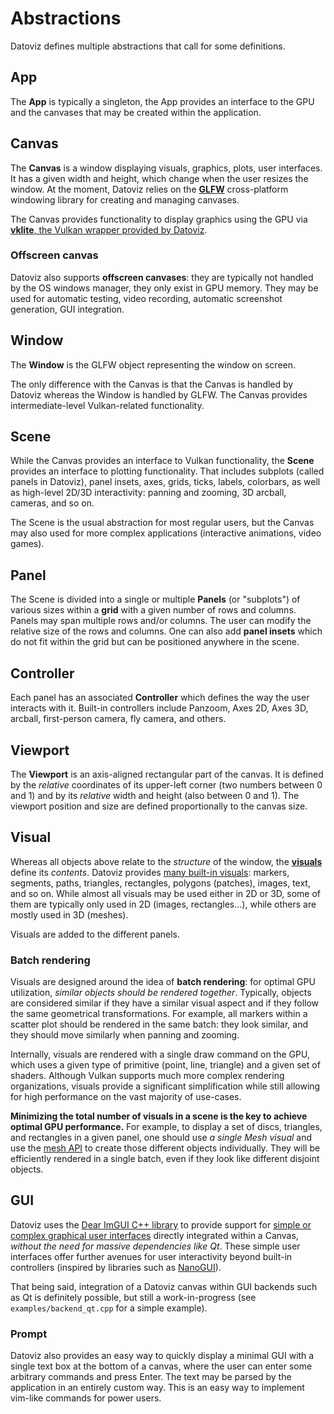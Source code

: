 # Abstractions

Datoviz defines multiple abstractions that call for some definitions.


## App

The **App** is typically a singleton, the App provides an interface to the GPU and the canvases that may be created within the application.


## Canvas

The **Canvas** is a window displaying visuals, graphics, plots, user interfaces. It has a given width and height, which change when the user resizes the window. At the moment, Datoviz relies on the [**GLFW**](https://www.glfw.org/) cross-platform windowing library for creating and managing canvases.

The Canvas provides functionality to display graphics using the GPU via [**vklite**, the Vulkan wrapper provided by Datoviz](../expert/vklite.md).

### Offscreen canvas

Datoviz also supports **offscreen canvases**: they are typically not handled by the OS windows manager, they only exist in GPU memory. They may be used for automatic testing, video recording, automatic screenshot generation, GUI integration.


## Window

The **Window** is the GLFW object representing the window on screen.

The only difference with the Canvas is that the Canvas is handled by Datoviz whereas the Window is handled by GLFW. The Canvas provides intermediate-level Vulkan-related functionality.


## Scene

While the Canvas provides an interface to Vulkan functionality, the **Scene** provides an interface to plotting functionality. That includes subplots (called panels in Datoviz), panel insets, axes, grids, ticks, labels, colorbars, as well as high-level 2D/3D interactivity: panning and zooming, 3D arcball, cameras, and so on.

The Scene is the usual abstraction for most regular users, but the Canvas may also used for more complex applications (interactive animations, video games).


## Panel

The Scene is divided into a single or multiple **Panels** (or "subplots") of various sizes within a **grid** with a given number of rows and columns. Panels may span multiple rows and/or columns. The user can modify the relative size of the rows and columns. One can also add **panel insets** which do not fit within the grid but can be positioned anywhere in the scene.


## Controller

Each panel has an associated **Controller** which defines the way the user interacts with it. Built-in controllers include Panzoom, Axes 2D, Axes 3D, arcball, first-person camera, fly camera, and others.


## Viewport

The **Viewport** is an axis-aligned rectangular part of the canvas. It is defined by the _relative_ coordinates of its upper-left corner (two numbers between 0 and 1) and by its _relative_ width and height (also between 0 and 1). The viewport position and size are defined proportionally to the canvas size.


## Visual

Whereas all objects above relate to the _structure_ of the window, the [**visuals**](visuals.md) define its _contents_. Datoviz provides [many built-in visuals](visuals.md): markers, segments, paths, triangles, rectangles, polygons (patches), images, text, and so on. While almost all visuals may be used either in 2D or 3D, some of them are typically only used in 2D (images, rectangles...), while others are mostly used in 3D (meshes).

Visuals are added to the different panels.

### Batch rendering

Visuals are designed around the idea of **batch rendering**: for optimal GPU utilization, _similar objects should be rendered together_. Typically, objects are considered similar if they have a similar visual aspect and if they follow the same geometrical transformations. For example, all markers within a scatter plot should be rendered in the same batch: they look similar, and they should move similarly when panning and zooming.

Internally, visuals are rendered with a single draw command on the GPU, which uses a given type of primitive (point, line, triangle) and a given set of shaders. Although Vulkan supports much more complex rendering organizations, visuals provide a significant simplification while still allowing for high performance on the vast majority of use-cases.

**Minimizing the total number of visuals in a scene is the key to achieve optimal GPU performance.** For example, to display a set of discs, triangles, and rectangles in a given panel, one should use _a single Mesh visual_ and use the [mesh API](mesh.md) to create those different objects individually. They will be efficiently rendered in a single batch, even if they look like different disjoint objects.


## GUI

Datoviz uses the [Dear ImGUI C++ library](https://github.com/ocornut/imgui) to provide support for [simple or complex graphical user interfaces](gui.md) directly integrated within a Canvas, _without the need for massive dependencies like Qt_. These simple user interfaces offer further avenues for user interactivity beyond built-in controllers (inspired by libraries such as [NanoGUI](https://github.com/wjakob/nanogui)).

That being said, integration of a Datoviz canvas within GUI backends such as Qt is definitely possible, but still a work-in-progress (see `examples/backend_qt.cpp` for a simple example).

### Prompt

Datoviz also provides an easy way to quickly display a minimal GUI with a single text box at the bottom of a canvas, where the user can enter some arbitrary commands and press Enter. The text may be parsed by the application in an entirely custom way. This is an easy way to implement vim-like commands for power users.
